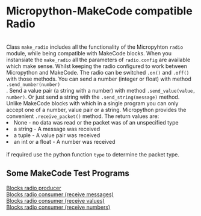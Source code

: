 <h1>Micropython-MakeCode compatible Radio</h1>
</br>
Class <code>make_radio</code> includes all the functionality of the
Micropyhton <code>radio</code> module, while being compatible with MakeCode
blocks. When you instansiate the <code>make_radio</code> all the parameters
of <code>radio.config</code> are available which make sense. Whilst keeping
the radio configured to work between Micropython and MakeCode. The radio can
be switched <code>.on()</code> and <code>.off()</code> with those methods. You
can send a number (integer or float) with method <code>.send_number(number)
</code>.
Send a value pair (a string with a number) with method
<code>.send_value(value, number)</code>. Or just send a string with the
<code>.send_string(message)</code> method. Unlike MakeCode blocks with which
in a single program you can only accept one of a number, value pair or a
string. Micropython provides the convenient <code>.receive_packet()</code>
method. The return values are:
<list>
<li>None - no data was read or the packet was of an unspecified type</li>
<li>a string - A message was received</li>
<li>a tuple - A value pair was received</li>
<li>an int or a float - A number was received</li>
</list>
</br>
if required use the python function <code>type</code> to determine the packet
type.
</br>
<h2>Some MakeCode Test Programs</h2>
<a href="https://makecode.microbit.org/_JCJhjaP5dUzv">Blocks radio producer
</a></br>
<a href="https://makecode.microbit.org/_AHjL8LDmdFLU">Blocks radio consumer
(receive messages)</a>
</br>
<a href="https://makecode.microbit.org/_EVELdi6iFhcu">Blocks radio consumer
(receive values)</a>
</br>
<a href="https://makecode.microbit.org/_R6gLJJHpDeUY">Blocks radio consumer
(receive numbers)</a>
</br>
